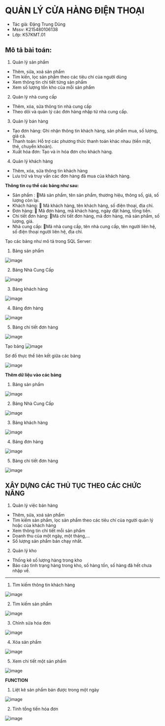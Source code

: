 # QUẢN LÝ CỬA HÀNG ĐIỆN THOẠI

+ Tác giả: Đặng Trung Dũng
+ Mssv: K215480106138
+ Lớp: K57KMT.01

## Mô tả bài toán: 
1. Quản lý sản phẩm
- Thêm, sửa, xoá sản phẩm
- Tìm kiến, lọc sản phẩm theo các tiêu chí của người dùng
- Xem thông tin chi tiết từng sản phẩm
- Xem số lượng tồn kho của mỗi sản phẩm

2. Quản lý nhà cung cấp
- Thêm, xóa, sửa thông tin nhà cung cấp
- Theo dõi và quản lý các đơn hàng nhập từ nhà cung cấp.

3. Quản lý bán hàng
- Tạo đơn hàng: Ghi nhận thông tin khách hàng, sản phẩm mua, số lượng, giá cả.
- Thanh toán: Hỗ trợ các phương thức thanh toán khác nhau (tiền mặt, thẻ, chuyển khoản).
- Xuất hóa đơn: Tạo và in hóa đơn cho khách hàng.

4. Quản lý khách hàng
- Thêm, xóa, sửa thông tin khách hàng
- Lưu trữ và truy vấn các đơn hàng đã mua của khách hàng.

**Thông tin cụ thể các bảng như sau:**
- Sản phẩm : 🔑Mã sản phẩm, tên sản phẩm, thương hiệu, thông số, giá, số lượng còn lại. 
- Khách hàng: 🔑 Mã khách hàng, tên khách hàng, số điện thoại, địa chỉ. 
- Đơn hàng: 🔑 Mã đơn hàng, mã khách hàng, ngày đặt hàng, tổng tiền. 
- Chi tiết đơn hàng: 🔑Mã chi tiết đơn hàng, mã đơn hàng, mã sản phẩm, số lượng, giá. 
- Nhà cung cấp: 🔑Mã nhà cung cấp, tên nhà cung cấp, tên người liên hệ, số điện thoại người liên hệ, địa chỉ.

Tạo các bảng như mô tả trong SQL Server:
1. Bảng sản phẩm

![image](https://github.com/Trungdung090/BTL_SQL/assets/168762836/6960ce27-b843-49b7-9b24-6fa20e4124d8)

2. Bảng Nhà Cung Cấp

![image](https://github.com/Trungdung090/BTL_SQL/assets/168762836/c0d1d38d-b11c-4f29-8df4-5e45c515b31d)

3. Bảng khách hàng

![image](https://github.com/Trungdung090/BTL_SQL/assets/168762836/d40233b9-3a44-4a1d-a76a-7d817791355c)

4. Bảng đơn hàng

![image](https://github.com/Trungdung090/BTL_SQL/assets/168762836/467d0517-7250-43d6-bb57-9ef094c50049)

5. Bảng chi tiết đơn hàng

![image](https://github.com/Trungdung090/BTL_SQL/assets/168762836/7180d214-a5e1-44bf-904d-334976075a30)

Tạo bảng 
![image](https://github.com/Trungdung090/BTL_SQL/assets/168762836/7b4b9ba8-4de7-45a3-80be-38366b2c69fd)

Sơ đồ thực thể liên kết giữa các bảng

![image](https://github.com/Trungdung090/BTL_SQL/assets/168762836/013dc261-d799-4d48-be04-009773308295)

__Thêm dữ liệu vào các bảng__
1. Bảng sản phẩm

![image](https://github.com/Trungdung090/BTL_SQL/assets/168762836/390c4bfe-9b84-41ab-b69b-3eb107a44a25)

2. Bảng Nhà Cung Cấp

![image](https://github.com/Trungdung090/BTL_SQL/assets/168762836/66ae8f56-3be6-4563-ae19-517b578c4772)

3. Bảng khách hàng

![image](https://github.com/Trungdung090/BTL_SQL/assets/168762836/7004f897-bb2c-48c4-837c-71b0040a3958)

4. Bảng đơn hàng

![image](https://github.com/Trungdung090/BTL_SQL/assets/168762836/477888ce-d109-4ebd-83c8-31f474fa2ca1)

5. Bảng chi tiết đơn hàng

![image](https://github.com/Trungdung090/BTL_SQL/assets/168762836/ee31e5a5-551d-43c4-b8e9-317e5caaab42)

## XÂY DỰNG CÁC THỦ TỤC THEO CÁC CHỨC NĂNG
1. Quản lý việc bán hàng
- Thêm, sửa, xoá sản phẩm
- Tìm kiếm sản phẩm, lọc sản phẩm theo các tiêu chí của người quản lý hoặc của khách hàng
- Xem thông tin chỉ tiết mỗi sản phẩm
- Doanh thu của một ngày, một tháng,...
- Số lượng sản phẩm bán chạy nhất.

2. Quản lý kho
- Thống kê số lượng hàng trong kho
- Báo cáo tình trạng hàng trong kho, số hàng tồn, số hàng đã hết chưa nhập về.

----

1.	Tìm kiếm thông tin khách hàng

![image](https://github.com/Trungdung090/BTL_SQL/assets/168762836/2e2a700c-9584-4798-bafd-076ed69d9358)

2.	Tìm kiếm sản phẩm

![image](https://github.com/Trungdung090/BTL_SQL/assets/168762836/6db34329-b77b-43a9-93f1-750b5583e8ca)
 
3.	Chỉnh sửa hóa đơn

![image](https://github.com/Trungdung090/BTL_SQL/assets/168762836/c497e213-8721-4803-9832-3506f5596d09)

4.	Xóa sản phẩm

![image](https://github.com/Trungdung090/BTL_SQL/assets/168762836/cb9b1a97-1b64-4643-9288-7694d438b440)

5.	Xem chi tiết một sản phẩm

![image](https://github.com/Trungdung090/BTL_SQL/assets/168762836/ca4421f9-8a2f-43ec-b73e-0a6ea0cd1146)

__FUNCTION__
1.	Liệt kê sản phẩm bán được trong một ngày

![image](https://github.com/Trungdung090/BTL_SQL/assets/168762836/cb5e67e0-0f74-4ab0-b27b-98eaf2fcec27)

2.	Tính tổng tiền hóa đơn

![image](https://github.com/Trungdung090/BTL_SQL/assets/168762836/39480b42-fc4e-48cb-8ef7-4e0d72c5dce6)
